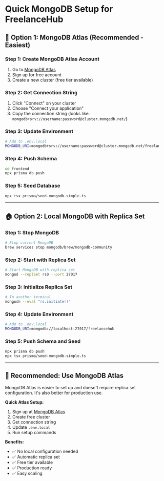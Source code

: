 # Quick MongoDB Setup for FreelanceHub

## 🚀 **Option 1: MongoDB Atlas (Recommended - Easiest)**

### **Step 1: Create MongoDB Atlas Account**
1. Go to [MongoDB Atlas](https://www.mongodb.com/atlas)
2. Sign up for free account
3. Create a new cluster (free tier available)

### **Step 2: Get Connection String**
1. Click "Connect" on your cluster
2. Choose "Connect your application"
3. Copy the connection string (looks like: `mongodb+srv://username:password@cluster.mongodb.net/`)

### **Step 3: Update Environment**
```bash
# Add to .env.local
MONGODB_URI=mongodb+srv://username:password@cluster.mongodb.net/freelancehub?retryWrites=true&w=majority
```

### **Step 4: Push Schema**
```bash
cd frontend
npx prisma db push
```

### **Step 5: Seed Database**
```bash
npx tsx prisma/seed-mongodb-simple.ts
```

---

## 🏠 **Option 2: Local MongoDB with Replica Set**

### **Step 1: Stop MongoDB**
```bash
# Stop current MongoDB
brew services stop mongodb/brew/mongodb-community
```

### **Step 2: Start with Replica Set**
```bash
# Start MongoDB with replica set
mongod --replSet rs0 --port 27017
```

### **Step 3: Initialize Replica Set**
```bash
# In another terminal
mongosh --eval "rs.initiate()"
```

### **Step 4: Update Environment**
```bash
# Add to .env.local
MONGODB_URI=mongodb://localhost:27017/freelancehub
```

### **Step 5: Push Schema and Seed**
```bash
npx prisma db push
npx tsx prisma/seed-mongodb-simple.ts
```

---

## 🎯 **Recommended: Use MongoDB Atlas**

MongoDB Atlas is easier to set up and doesn't require replica set configuration. It's also better for production use.

**Quick Atlas Setup:**
1. Sign up at [MongoDB Atlas](https://www.mongodb.com/atlas)
2. Create free cluster
3. Get connection string
4. Update `.env.local`
5. Run setup commands

**Benefits:**
- ✅ No local configuration needed
- ✅ Automatic replica set
- ✅ Free tier available
- ✅ Production ready
- ✅ Easy scaling
